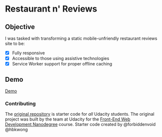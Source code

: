 # Restaurant n' Reviews

## Objective

I was tasked with transforming a static mobile-unfriendly restaurant reviews site to be:

- [X] Fully responsive
- [X] Accessible to those using assistive technologies
- [X] Service Worker support for proper offline caching

## Demo

[Demo](https://www.samsonloftin.com/restaurants-n-reviews/)

### Contributing

The [original repository](https://github.com/udacity/mws-restaurant-stage-1) is starter code for _all_ Udacity students. The original project was built by the team at Udacity for the [Front-End Web Development Nanodegree](https://www.udacity.com/course/front-end-web-developer-nanodegree--nd001) course. Starter code created by @forbiddenvoid @hbkwong
